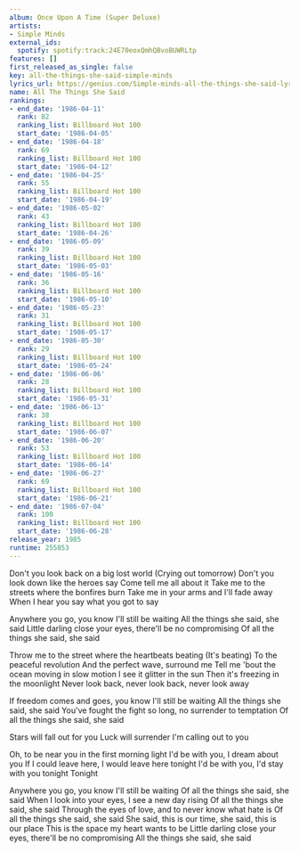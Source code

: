 ```yaml
---
album: Once Upon A Time (Super Deluxe)
artists:
- Simple Minds
external_ids:
  spotify: spotify:track:24E70eoxQmhQBvoBUWRLtp
features: []
first_released_as_single: false
key: all-the-things-she-said-simple-minds
lyrics_url: https://genius.com/Simple-minds-all-the-things-she-said-lyrics
name: All The Things She Said
rankings:
- end_date: '1986-04-11'
  rank: 82
  ranking_list: Billboard Hot 100
  start_date: '1986-04-05'
- end_date: '1986-04-18'
  rank: 69
  ranking_list: Billboard Hot 100
  start_date: '1986-04-12'
- end_date: '1986-04-25'
  rank: 55
  ranking_list: Billboard Hot 100
  start_date: '1986-04-19'
- end_date: '1986-05-02'
  rank: 43
  ranking_list: Billboard Hot 100
  start_date: '1986-04-26'
- end_date: '1986-05-09'
  rank: 39
  ranking_list: Billboard Hot 100
  start_date: '1986-05-03'
- end_date: '1986-05-16'
  rank: 36
  ranking_list: Billboard Hot 100
  start_date: '1986-05-10'
- end_date: '1986-05-23'
  rank: 31
  ranking_list: Billboard Hot 100
  start_date: '1986-05-17'
- end_date: '1986-05-30'
  rank: 29
  ranking_list: Billboard Hot 100
  start_date: '1986-05-24'
- end_date: '1986-06-06'
  rank: 28
  ranking_list: Billboard Hot 100
  start_date: '1986-05-31'
- end_date: '1986-06-13'
  rank: 38
  ranking_list: Billboard Hot 100
  start_date: '1986-06-07'
- end_date: '1986-06-20'
  rank: 53
  ranking_list: Billboard Hot 100
  start_date: '1986-06-14'
- end_date: '1986-06-27'
  rank: 69
  ranking_list: Billboard Hot 100
  start_date: '1986-06-21'
- end_date: '1986-07-04'
  rank: 100
  ranking_list: Billboard Hot 100
  start_date: '1986-06-28'
release_year: 1985
runtime: 255853
---
```

Don't you look back on a big lost world
(Crying out tomorrow)
Don't you look down like the heroes say
Come tell me all about it
Take me to the streets where the bonfires burn
Take me in your arms and I'll fade away
When I hear you say what you got to say

Anywhere you go, you know I'll still be waiting
All the things she said, she said
Little darling close your eyes, there'll be no compromising
Of all the things she said, she said

Throw me to the street where the heartbeats beating
(It's beating)
To the peaceful revolution
And the perfect wave, surround me
Tell me 'bout the ocean moving in slow motion
I see it glitter in the sun
Then it's freezing in the moonlight
Never look back, never look back, never look away

If freedom comes and goes, you know I'll still be waiting
All the things she said, she said
You've fought the fight so long, no surrender to temptation
Of all the things she said, she said

Stars will fall out for you
Luck will surrender
I'm calling out to you

Oh, to be near you in the first morning light
I'd be with you, I dream about you
If I could leave here, I would leave here tonight
I'd be with you, I'd stay with you tonight
Tonight

Anywhere you go, you know I'll still be waiting
Of all the things she said, she said
When I look into your eyes, I see a new day rising
Of all the things she said, she said
Through the eyes of love, and to never know what hate is
Of all the things she said, she said
She said, this is our time, she said, this is our place
This is the space my heart wants to be
Little darling close your eyes, there'll be no compromising
All the things she said, she said
